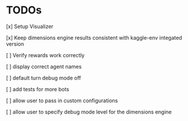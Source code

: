 # TODOs


[x] Setup Visualizer

[x] Keep dimensions engine results consistent with kaggle-env integated version

[ ] Verify rewards work correctly

[ ] display correct agent names

[ ] default turn debug mode off

[ ] add tests for more bots

[ ] allow user to pass in custom configurations

[ ] allow user to specify debug mode level for the dimensions engine